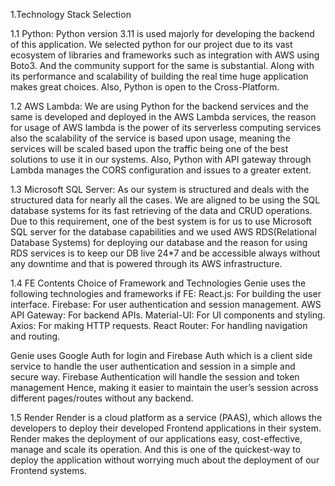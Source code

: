 1.Technology Stack Selection

1.1 Python:
Python version 3.11 is used majorly for developing the backend of this application. We selected python for our project due to its vast ecosystem of libraries and frameworks such as integration with AWS using Boto3. And the community support for the same is substantial. Along with its performance and scalability of building the real time huge application makes great choices. Also, Python is open to the Cross-Platform. 

1.2 AWS Lambda:
	We are using Python for the backend services and the same is developed and deployed in the AWS Lambda services, the reason for usage of AWS lambda is the power of its serverless computing services also the scalability of the service is based upon usage, meaning the services will be scaled based upon the traffic being one of the best solutions to use it in our systems. Also, Python with API gateway through Lambda manages the CORS configuration and issues to a greater extent.

1.3 Microsoft SQL Server:
	As our system is structured and deals with the structured data for nearly all the cases. We are aligned to be using the SQL database systems for its fast retrieving of the data and CRUD operations. Due to this requirement, one of the best system is for us to use Microsoft SQL server for the database capabilities and we used AWS RDS(Relational Database Systems) for deploying our database and the reason for using RDS services is to keep our DB live 24*7 and be accessible always without any downtime and that is powered through its AWS infrastructure.

1.4 FE Contents
Choice of Framework and Technologies
Genie uses the following technologies and frameworks if FE:
React.js: For building the user interface.
Firebase: For user authentication and session management.
AWS API Gateway: For backend APIs.
Material-UI: For UI components and styling.
Axios: For making HTTP requests.
React Router: For handling navigation and routing.

Genie uses Google Auth for login and Firebase Auth which is a client side service to handle the user authentication and session in a simple and secure way. Firebase Authentication will handle the session and token management Hence, making it easier to maintain the user’s session across different pages/routes without any backend.


1.5 Render
	Render is a cloud platform as a service (PAAS), which allows the developers to deploy their developed Frontend applications in their system. Render makes the deployment of our applications easy, cost-effective, manage and scale its operation. And this is one of the quickest-way to deploy the application without worrying much about the deployment of our Frontend systems.
